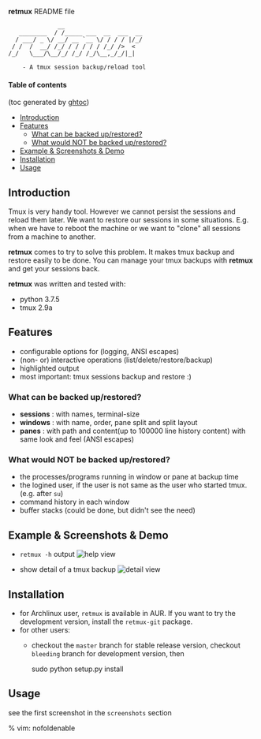 **retmux** README file

				  __
	   ________  / /_____ ___  __  ___  __
	  / ___/ _ \/ __/ __ `__ \/ / / / |/_/
	 / /  /  __/ /_/ / / / / / /_/ />  <  
	/_/   \___/\__/_/ /_/ /_/\__,_/_/|_|

		- A tmux session backup/reload tool

#### Table of contents
(toc generated by [ghtoc](https://github.com/sk1418/ghtoc))
- [Introduction](#introduction)
- [Features](#features)
    - [What can be backed up/restored?](#what-can-be-backed-uprestored)
    - [What would NOT be backed up/restored?](#what-would-not-be-backed-uprestored)
- [Example & Screenshots & Demo](#example--screenshots--demo)
- [Installation](#installation)
- [Usage](#usage)

## Introduction
Tmux is very handy tool. However we cannot persist the sessions and reload them later. We want to restore our sessions in some situations. E.g. when we have to reboot the machine or we want to "clone" all sessions from a machine to another.

**retmux** comes to try to solve this problem. It makes tmux backup and restore easily to be done. You can manage your tmux backups with **retmux** and get your sessions back.

**retmux** was written and tested with:
- python 3.7.5
- tmux 2.9a

## Features

- configurable options for (logging, ANSI escapes)
- (non- or) interactive operations (list/delete/restore/backup)
- highlighted output
- most important: tmux sessions backup and restore :) 

### What can be backed up/restored?
- **sessions** : with names, terminal-size
- **windows** : with name, order, pane split and split layout
- **panes**  : with path and content(up to 100000 line history content) with same look and feel (ANSI escapes)

### What would NOT be backed up/restored?
- the processes/programs running in window or pane at backup time
- the logined user, if the user is not same as the user who started tmux.(e.g. after `su`)
- command history in each window
- buffer stacks (could be done, but didn't see the need)

## Example & Screenshots & Demo

- `retmux -h` output
![help view](https://raw.github.com/sk1418/sharedResources/master/retmux/retmux_help.png)

- show detail of a tmux backup
![detail view](https://raw.github.com/sk1418/sharedResources/master/retmux/retmux_details.png)

## Installation

- for Archlinux user, `retmux` is available in AUR. If you want to try the development version, install the `retmux-git` package.
- for other users:
	- checkout the `master` branch for stable release version, checkout `bleeding` branch for development version, then

		sudo python setup.py install

## Usage

see the first screenshot in the `screenshots` section


% vim: nofoldenable

